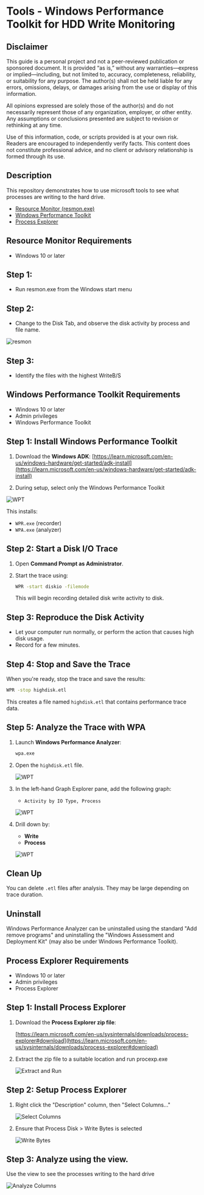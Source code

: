 # Tools - Windows Performance Toolkit for HDD Write Monitoring

## Disclaimer

This guide is a personal project and not a peer-reviewed publication or sponsored document. It is provided “as is,” without any warranties—express or implied—including, but not limited to, accuracy, completeness, reliability, or suitability for any purpose. The author(s) shall not be held liable for any errors, omissions, delays, or damages arising from the use or display of this information.

All opinions expressed are solely those of the author(s) and do not necessarily represent those of any organization, employer, or other entity. Any assumptions or conclusions presented are subject to revision or rethinking at any time.

Use of this information, code, or scripts provided is at your own risk. Readers are encouraged to independently verify facts. This content does not constitute professional advice, and no client or advisory relationship is formed through its use.

## Description

This repository demonstrates how to use microsoft tools to see what processes are writing to the hard drive.

- [Resource Monitor (resmon.exe)](#resource-monitor-requirements)
- [Windows Performance Toolkit](#windows-performance-toolkit-requirements)
- [Process Explorer](#process-explorer-requirements)

## Resource Monitor Requirements

- Windows 10 or later

## Step 1:

- Run resmon.exe from the Windows start menu

## Step 2:

- Change to the Disk Tab, and observe the disk activity by process and file name.

![resmon](./docs/images/resmon.png)

## Step 3:

- Identify the files with the highest WriteB/S

## Windows Performance Toolkit Requirements

- Windows 10 or later
- Admin privileges
- Windows Performance Toolkit

## Step 1: Install Windows Performance Toolkit

1. Download the **Windows ADK**:
   [https://learn.microsoft.com/en-us/windows-hardware/get-started/adk-install](https://learn.microsoft.com/en-us/windows-hardware/get-started/adk-install)

2. During setup, select only the Windows Performance Toolkit

![WPT](./docs/images/install-wpt.png)

This installs:

- `WPR.exe` (recorder)
- `WPA.exe` (analyzer)

## Step 2: Start a Disk I/O Trace

1. Open **Command Prompt as Administrator**.
2. Start the trace using:

   ```sh
   WPR -start diskio -filemode
   ```

   This will begin recording detailed disk write activity to disk.

## Step 3: Reproduce the Disk Activity

- Let your computer run normally, or perform the action that causes high disk usage.
- Record for a few minutes.

## Step 4: Stop and Save the Trace

When you're ready, stop the trace and save the results:

```sh
WPR -stop highdisk.etl
```

This creates a file named `highdisk.etl` that contains performance trace data.

## Step 5: Analyze the Trace with WPA

1. Launch **Windows Performance Analyzer**:

   ```sh
   wpa.exe
   ```

2. Open the `highdisk.etl` file.

   ![WPT](./docs/images/open-etl.png)

3. In the left-hand Graph Explorer pane, add the following graph:

   - `Activity by IO Type, Process`

   ![WPT](./docs/images/add-graph.png)

4. Drill down by:

   - **Write**
   - **Process**

   ![WPT](./docs/images/read-graph.png)

## Clean Up

You can delete `.etl` files after analysis. They may be large depending on trace duration.

## Uninstall

Windows Performance Analyzer can be uninstalled using the standard "Add remove programs" and uninstalling the "Windows Assessment and Deployment Kit" (may also be under Windows Performance Toolkit).

## Process Explorer Requirements

- Windows 10 or later
- Admin privileges
- Process Explorer

## Step 1: Install Process Explorer

1. Download the **Process Explorer zip file**:

   [https://learn.microsoft.com/en-us/sysinternals/downloads/process-explorer#download](https://learn.microsoft.com/en-us/sysinternals/downloads/process-explorer#download)

2. Extract the zip file to a suitable location and run procexp.exe

   ![Extract and Run](./docs/images/pex-extract-run.png)

## Step 2: Setup Process Explorer

1. Right click the "Description" column, then "Select Columns..."

   ![Select Columns](./docs/images/pex-select-columns.png)

2. Ensure that Process Disk > Write Bytes is selected

   ![Write Bytes](./docs/images/pex-select-write-bytes.png)

## Step 3: Analyze using the view.

Use the view to see the processes writing to the hard drive

![Analyze Columns](./docs/images/pex-column.png)
